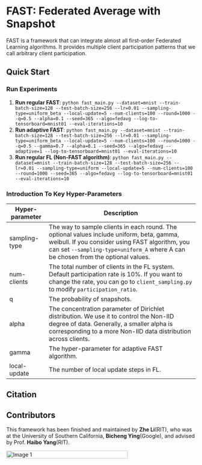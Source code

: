# FAST: Federated Average with Snapshot

FAST is a framework that can integrate almost all first-order Federated Learning algorithms. It provides multiple client participation patterns that we call arbitrary client participation. 

## Quick Start
### Run Experiments
1. **Run regular FAST**: `python fast_main.py --dataset=mnist --train-batch-size=128 --test-batch-size=256 --lr=0.01 --sampling-type=uniform_beta --local-update=5 --num-clients=100 --round=1000 --q=0.5 --alpha=0.1 --seed=365 --algo=fedavg --log-to-tensorboard=mnist01 --eval-iterations=10`
2. **Run adaptive FAST**: `python fast_main.py --dataset=mnist --train-batch-size=128 --test-batch-size=256 --lr=0.01 --sampling-type=uniform_beta --local-update=5 --num-clients=100 --round=1000 --q=0.5 --gamma=0.7 --alpha=0.1 --seed=365 --algo=fedavg --adaptive=1 --log-to-tensorboard=mnist01 --eval-iterations=10`
3. **Run regular FL (Non-FAST algorithm)**: `python fast_main.py --dataset=mnist --train-batch-size=128 --test-batch-size=256 --lr=0.01 --sampling-type=uniform --local-update=5 --num-clients=100 --round=1000 --seed=365 --algo=fedavg --log-to-tensorboard=mnist01 --eval-iterations=10`

### Introduction To Key Hyper-Parameters
|Hyper-parameter|Description|
|---------------|-----------|
|sampling-type|The way to sample clients in each round. The optional values include uniform, beta, gamma, weibull. If you consider using FAST algorithm, you can set `--sampling-type=uniform_A` where A can be chosen from the optional values.|
|num-clients|The total number of clients in the FL system. Default participation rate is 10%. If you want to change the rate, you can go to `client_sampling.py` to modify `participation_ratio`.|
|q|The probability of snapshots. |
|alpha|The concentration parameter of Dirichlet distribution. We use it to control the Non-IID degree of data. Generally, a smaller alpha is corresponding to a more Non-IID data distribution across clients. |
|gamma|The hyper-parameter for adaptive FAST algorithm.|
|local-update|The number of local update steps in FL.|


## Citation


## Contributors
This framework has been finished and maintained by **Zhe Li**(RIT), who was at the University of Southern California, **Bicheng Ying**(Google), and advised by Prof. **Haibo Yang**(RIT). 

<div style="display: flex; justify-content: space-between;">
    <img src="https://github.com/user-attachments/assets/b3982917-e302-42c3-b396-e33bb9f52c90" alt="Image 1" style="width: 80%;" />
</div>
